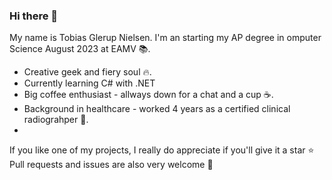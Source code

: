 ### Hi there 👋


My name is Tobias Glerup Nielsen. I'm an starting my AP degree in omputer Science August 2023 at EAMV 📚.

- Creative geek and fiery soul 🔥.
- Currently learning C# with .NET 
- Big coffee enthusiast - allways down for a chat and a cup ☕.
- Background in healthcare - worked 4 years as a certified clinical radiograhper 💉.
- 

If you like one of my projects, I really do appreciate if you'll give it a star ⭐ Pull requests and issues are also very welcome 🤗
